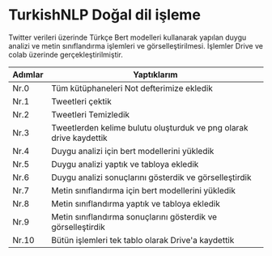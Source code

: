 # TurkishNLP Doğal dil işleme

Twitter verileri üzerinde Türkçe Bert modelleri kullanarak yapılan duygu analizi ve metin sınıflandırma işlemleri ve görselleştirilmesi.
İşlemler Drive ve colab üzerinde gerçekleştirilmiştir.


| Adımlar  | Yaptıklarım | 
| ------------- | ------------- |
| Nr.0|Tüm kütüphaneleri Not defterimize ekledik|  
| Nr.1|Tweetleri çektik|  
| Nr.2 |Tweetleri Temizledik |  
| Nr.3 |Tweetlerden kelime bulutu oluşturduk ve png olarak drive kaydettik | 
| Nr.4 |Duygu analizi için bert modellerini yükledik| 
| Nr.5| Duygu analizi yaptık ve tabloya ekledik |  
| Nr.6|Duygu analizi sonuçlarını gösterdik ve görselleştirdik|  
| Nr.7 |Metin sınıflandırma için bert modellerini yükledik|  
| Nr.8 |Metin sınıflandırma yaptık ve tabloya ekledik | 
| Nr.9|Metin sınıflandırma sonuçlarını gösterdik ve görselleştirdik| 
| Nr.10| Bütün işlemleri tek tablo olarak Drive'a kaydettik |  
